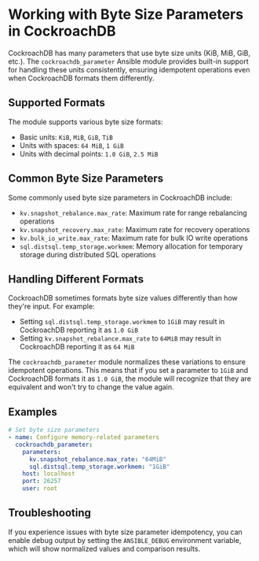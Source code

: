 # Working with Byte Size Parameters in CockroachDB

CockroachDB has many parameters that use byte size units (KiB, MiB, GiB, etc.). The `cockroachdb_parameter` Ansible module provides built-in support for handling these units consistently, ensuring idempotent operations even when CockroachDB formats them differently.

## Supported Formats

The module supports various byte size formats:

- Basic units: `KiB`, `MiB`, `GiB`, `TiB`
- Units with spaces: `64 MiB`, `1 GiB`
- Units with decimal points: `1.0 GiB`, `2.5 MiB`

## Common Byte Size Parameters

Some commonly used byte size parameters in CockroachDB include:

- `kv.snapshot_rebalance.max_rate`: Maximum rate for range rebalancing operations
- `kv.snapshot_recovery.max_rate`: Maximum rate for recovery operations
- `kv.bulk_io_write.max_rate`: Maximum rate for bulk IO write operations
- `sql.distsql.temp_storage.workmem`: Memory allocation for temporary storage during distributed SQL operations

## Handling Different Formats

CockroachDB sometimes formats byte size values differently than how they're input. For example:

- Setting `sql.distsql.temp_storage.workmem` to `1GiB` may result in CockroachDB reporting it as `1.0 GiB`
- Setting `kv.snapshot_rebalance.max_rate` to `64MiB` may result in CockroachDB reporting it as `64 MiB`

The `cockroachdb_parameter` module normalizes these variations to ensure idempotent operations. This means that if you set a parameter to `1GiB` and CockroachDB formats it as `1.0 GiB`, the module will recognize that they are equivalent and won't try to change the value again.

## Examples

```yaml
# Set byte size parameters
- name: Configure memory-related parameters
  cockroachdb_parameter:
    parameters:
      kv.snapshot_rebalance.max_rate: "64MiB"
      sql.distsql.temp_storage.workmem: "1GiB"
    host: localhost
    port: 26257
    user: root
```

## Troubleshooting

If you experience issues with byte size parameter idempotency, you can enable debug output by setting the `ANSIBLE_DEBUG` environment variable, which will show normalized values and comparison results.
